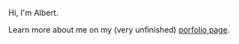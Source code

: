 Hi, I'm Albert. 

Learn more about me on my (very unfinished) [porfolio page](http://alberkko.github.io/).

